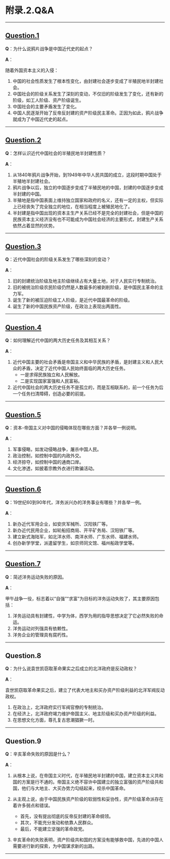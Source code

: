 # **附录.2.Q&A**

---

<a id="1"></a>

## **[Question.1](Chapter.1.md#1)**

**Q**：为什么说鸦片战争是中国近代史的起点？

**A**：

随着外国资本主义的入侵：

1. 中国的社会性质发生了根本性变化，由封建社会逐步变成了半殖民地半封建社会。
2. 中国社会的阶级关系发生了深刻的变动，不仅旧的阶级发生了变化，还有新的阶级，如工人阶级、资产阶级诞生。
3. 中国社会的主要矛盾发生了变化。
4. 中国人民逐渐开始了反帝反封建的资产阶级民主革命。正因为如此，鸦片战争就成为了中国近代史的起点。

---

<a id="2"></a>

## **[Question.2](Chapter.1.md#1)**

**Q**：怎样认识近代中国社会的半殖民地半封建性质？

**A**：

1. 从1840年鸦片战争开始，到1949年中华人民共国的成立，这段时期中国处于半殖地半封建社会。
2. 鸦片战争以后，独立的中国逐步变成了半殖民地的中国，封建的中国逐步变成半封建的中国。
3. 半殖地是指中国表面上维持独立国家和政府的名义，还有一定的主权，但实际上已经丧失了完全独立的地位，在相当程度上被殖民地化了。
4. 半封建是指中国出现的资本主生产关系已经不是完全的封建社会，但是中国的民族资本主义经济没有也不可能成为中国社会经济的主要形式，封建生产关系依然占着显然的优势。

---

<a id="3"></a>

## **[Question.3](Chapter.1.md#3)**

**Q**：近代中国社会的阶级关系发生了哪些深刻的变动？

**A**：

1. 旧的封建统治阶级及地主阶级继续占有大量土地，对于人民实行专制统治。
2. 旧的被统治阶级农民阶级仍然是人数最多的被剥削阶级，是中国民主革命的主力军。
3. 诞生了新的被压迫阶级工人阶级，是近代中国最革命的阶级。
4. 诞生了新的中国民族资产阶级，在政治上表现出两面性。

---

<a id="4"></a>

## **[Question.4](Chapter.1.md#4)**

**Q**：如何理解近代中国的两大历史任务及其相互关系？

**A**：

1. 近代中国主要的社会矛盾是帝国主义和中华民族的矛盾，是封建主义和人民大众的矛盾，决定了近代中国人民始终面临的两大历史任务。
      - 一是求得民族独立和人民解放。
      - 二是实现国家富强和人民富裕。
2. 近代中国社会的两大历史任务不是孤立的，而是互相联系的，前一个任务为后一个任务扫清障碍，创造必要的前提。

---

<a id="5"></a>

## **[Question.5](Chapter.1.md#5)**

**Q**：资本-帝国主义对中国的侵略体现在哪些方面？并各举一例说明。

**A**：

1. 军事侵略，如发动侵略战争，屠杀中国人民。
2. 政治控制，如控制中国的内政外交。
3. 经济掠夺，如控制中国的通商口岸。
4. 文化渗透，如披着宗教外衣进行欺骗活动。

---

<a id="6"></a>

## **[Question.6](Chapter.2.md#6)**

**Q**：19世纪60到90年代，洋务派兴办的洋务事业有哪些？并各举一例。

**A**：

1. 新办近代军用企业，如安庆军械所、汉阳铁厂等。
2. 新办近代民用企业，如轮船招商局、开平矿务局、汉阳铁厂等。
3. 建立新式海陆军，如北洋水师、南洋水师、广东水师、福建水师。
4. 创办新学学堂，派遣留学生，如京师同文馆、福州船政学堂等。

---

<a id="7"></a>

## **[Question.7](Chapter.2.md#7)**

**Q**：简述洋务运动失败的原因。

**A**：

甲午战争一役，标志着以“自强”“求富”为目标的洋务运动失败了，其主要原因包括：

1. 洋务运动具有封建性，中学为体，西学为用的指导思想决定了它必然失败的命运。
2. 洋务运动对列强具有依赖性。
3. 洋务企业的管理具有腐朽性。

---

<a id="8"></a>

## **Question.8**

**Q**：为什么说袁世凯窃取革命果实之后成立的北洋政府是反动政权？

**A**：

袁世凯窃取革命果实之后，建立了代表大地主和买办资产阶级利益的北洋军阀反动政权。

1. 在政治上，北洋政府实行军阀官僚的专制统治。
2. 在经济上，北洋政府竭力维护帝国主义、地主阶级和买办资产阶级的利益。
3. 在思想文化方面，尊孔复古思潮猖獗一时。

---

<a id="9"></a>

## **Question.9**

**Q**：辛亥革命失败的原因是什么？

**A**：

1. 从根本上说，在帝国主义时代，在半殖民地半封建的中国，建立资本主义共和国的方案是行不通的。帝国主义绝不容许中国建立的独立富强的资产阶级共和国，他们与大地主、大买办势力勾结起来，绞杀中国革命。

2. 从主观上说，由于中国民族资产阶级的软弱性和妥协性，资产阶级革命派存在着许多弱点和错误。
      - 首先，没有提出彻底的反帝反封建的革命纲领。
      - 其次，不能充分发动和依靠人民群众。
      - 最后，不能建立坚强的革命政党。
3. 辛亥革命的失败表明，资产阶级共和国的方案没有能够救中国，先进的中国人需要进行新的探索，为中国谋求新的出路。 

---